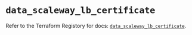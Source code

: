 # `data_scaleway_lb_certificate`

Refer to the Terraform Registory for docs: [`data_scaleway_lb_certificate`](https://registry.terraform.io/providers/scaleway/scaleway/2.19.0/docs/data-sources/lb_certificate).
